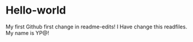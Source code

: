 # Hello-world
My first Github
first change in readme-edits!
I Have change this readfiles.
My name is YP@!

